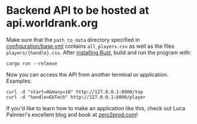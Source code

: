# Backend API to be hosted at api.worldrank.org

Make sure that the `path_to_data` directory specified in [configuration/base.yml](configuration/base.yml) contains `all_players.csv` as well as the files `players/{handle}.csv`. After [installing Rust](https://www.rust-lang.org/tools/install), build and run the program with:
```
cargo run --release
```

Now you can access the API from another terminal or application. Examples:
```
curl -d "start=0&many=10" http://127.0.0.1:8000/top
curl -d "handle=EbTech" http://127.0.0.1:8000/player
```

If you'd like to learn how to make an application like this, check out Luca Palmieri's excellent blog and book at [zero2prod.com](https://zero2prod.com)!

